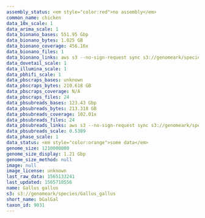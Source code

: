 ```yaml
---
assembly_status: <em style="color:red">no assembly</em>
common_name: chicken
data_10x_scale: 1
data_arima_scale: 1
data_bionano_bases: 551.95 Gbp
data_bionano_bytes: 1.025 GB
data_bionano_coverage: 456.16x
data_bionano_files: 1
data_bionano_links: aws s3 --no-sign-request sync s3://genomeark/species/Gallus_gallus/bGalGal1/genomic_data/bionano/ .<br>
data_dovetail_scale: 1
data_illumina_scale: 1
data_pbhifi_scale: 1
data_pbscraps_bases: unknown
data_pbscraps_bytes: 210.618 GB
data_pbscraps_coverage: N/A
data_pbscraps_files: 24
data_pbsubreads_bases: 123.43 Gbp
data_pbsubreads_bytes: 213.318 GB
data_pbsubreads_coverage: 102.01x
data_pbsubreads_files: 24
data_pbsubreads_links: aws s3 --no-sign-request sync s3://genomeark/species/Gallus_gallus/bGalGal1/genomic_data/pacbio/ . --exclude "*scraps.bam* --exclude "*ccs.bam*"<br>
data_pbsubreads_scale: 0.5389
data_phase_scale: 1
data_status: <em style="color:orange">some data</em>
genome_size: 1210000000
genome_size_display: 1.21 Gbp
genome_size_method: null
image: null
image_license: unknown
last_raw_data: 1565133241
last_updated: 1565710556
name: Gallus gallus
s3: s3://genomeark/species/Gallus_gallus
short_name: bGalGal
taxon_id: 9031
---
```

